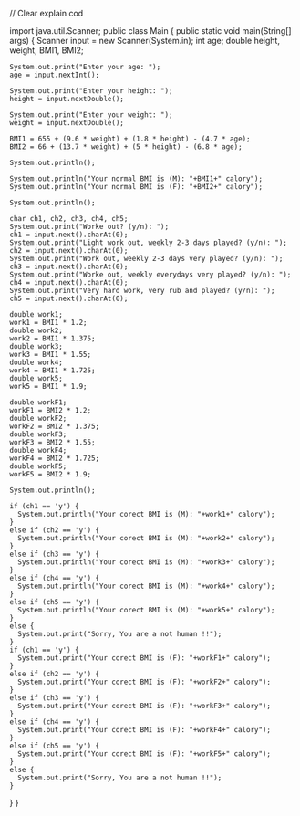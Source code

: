 // Clear explain cod

import java.util.Scanner;
public class Main {
  public static void main(String[] args) {
    Scanner input = new Scanner(System.in);
    int age;
    double height, weight, BMI1, BMI2;

    System.out.print("Enter your age: ");
    age = input.nextInt();

    System.out.print("Enter your height: ");
    height = input.nextDouble();

    System.out.print("Enter your weight: ");
    weight = input.nextDouble();

    BMI1 = 655 + (9.6 * weight) + (1.8 * height) - (4.7 * age);
    BMI2 = 66 + (13.7 * weight) + (5 * height) - (6.8 * age);

    System.out.println();

    System.out.println("Your normal BMI is (M): "+BMI1+" calory");
    System.out.println("Your normal BMI is (F): "+BMI2+" calory");

    System.out.println();

    char ch1, ch2, ch3, ch4, ch5;
    System.out.print("Worke out? (y/n): ");
    ch1 = input.next().charAt(0);
    System.out.print("Light work out, weekly 2-3 days played? (y/n): ");
    ch2 = input.next().charAt(0);
    System.out.print("Work out, weekly 2-3 days very played? (y/n): ");
    ch3 = input.next().charAt(0);
    System.out.print("Worke out, weekly everydays very played? (y/n): ");
    ch4 = input.next().charAt(0);
    System.out.print("Very hard work, very rub and played? (y/n): ");
    ch5 = input.next().charAt(0);

    double work1;
    work1 = BMI1 * 1.2;
    double work2;
    work2 = BMI1 * 1.375;
    double work3;
    work3 = BMI1 * 1.55;
    double work4;
    work4 = BMI1 * 1.725;
    double work5;
    work5 = BMI1 * 1.9;

    double workF1;
    workF1 = BMI2 * 1.2;
    double workF2;
    workF2 = BMI2 * 1.375;
    double workF3;
    workF3 = BMI2 * 1.55;
    double workF4;
    workF4 = BMI2 * 1.725;
    double workF5;
    workF5 = BMI2 * 1.9;

    System.out.println();

    if (ch1 == 'y') {
      System.out.println("Your corect BMI is (M): "+work1+" calory");
    }
    else if (ch2 == 'y') {
      System.out.println("Your corect BMI is (M): "+work2+" calory");
    }
    else if (ch3 == 'y') {
      System.out.println("Your corect BMI is (M): "+work3+" calory");
    }
    else if (ch4 == 'y') {
      System.out.println("Your corect BMI is (M): "+work4+" calory");
    }
    else if (ch5 == 'y') {
      System.out.println("Your corect BMI is (M): "+work5+" calory");
    }
    else {
      System.out.print("Sorry, You are a not human !!");
    }
    if (ch1 == 'y') {
      System.out.print("Your corect BMI is (F): "+workF1+" calory");
    }
    else if (ch2 == 'y') {
      System.out.print("Your corect BMI is (F): "+workF2+" calory");
    }
    else if (ch3 == 'y') {
      System.out.print("Your corect BMI is (F): "+workF3+" calory");
    }
    else if (ch4 == 'y') {
      System.out.print("Your corect BMI is (F): "+workF4+" calory");
    }
    else if (ch5 == 'y') {
      System.out.print("Your corect BMI is (F): "+workF5+" calory");
    }
    else {
      System.out.print("Sorry, You are a not human !!");
    }
  }
}
